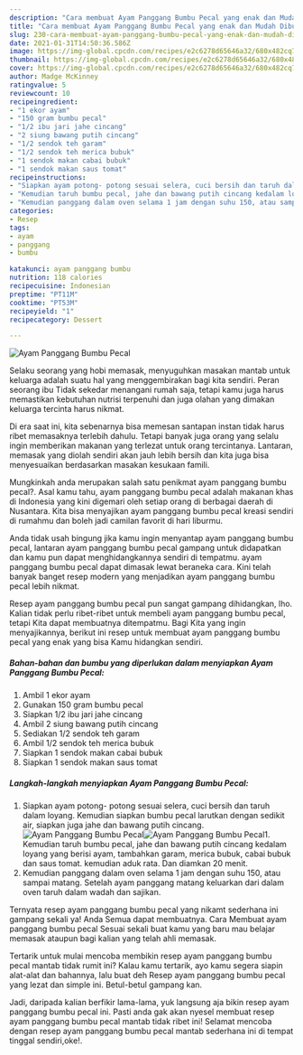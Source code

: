 ```yaml
---
description: "Cara membuat Ayam Panggang Bumbu Pecal yang enak dan Mudah Dibuat"
title: "Cara membuat Ayam Panggang Bumbu Pecal yang enak dan Mudah Dibuat"
slug: 230-cara-membuat-ayam-panggang-bumbu-pecal-yang-enak-dan-mudah-dibuat
date: 2021-01-31T14:50:36.586Z
image: https://img-global.cpcdn.com/recipes/e2c6278d65646a32/680x482cq70/ayam-panggang-bumbu-pecal-foto-resep-utama.jpg
thumbnail: https://img-global.cpcdn.com/recipes/e2c6278d65646a32/680x482cq70/ayam-panggang-bumbu-pecal-foto-resep-utama.jpg
cover: https://img-global.cpcdn.com/recipes/e2c6278d65646a32/680x482cq70/ayam-panggang-bumbu-pecal-foto-resep-utama.jpg
author: Madge McKinney
ratingvalue: 5
reviewcount: 10
recipeingredient:
- "1 ekor ayam"
- "150 gram bumbu pecal"
- "1/2 ibu jari jahe cincang"
- "2 siung bawang putih cincang"
- "1/2 sendok teh garam"
- "1/2 sendok teh merica bubuk"
- "1 sendok makan cabai bubuk"
- "1 sendok makan saus tomat"
recipeinstructions:
- "Siapkan ayam potong- potong sesuai selera, cuci bersih dan taruh dalam loyang. Kemudian siapkan bumbu pecal larutkan dengan sedikit air, siapkan juga jahe dan bawang putih cincang."
- "Kemudian taruh bumbu pecal, jahe dan bawang putih cincang kedalam loyang yang berisi ayam, tambahkan garam, merica bubuk, cabai bubuk dan saus tomat. kemudian aduk rata. Dan diamkan 20 menit."
- "Kemudian panggang dalam oven selama 1 jam dengan suhu 150, atau sampai matang. Setelah ayam panggang matang keluarkan dari dalam oven taruh dalam wadah dan sajikan."
categories:
- Resep
tags:
- ayam
- panggang
- bumbu

katakunci: ayam panggang bumbu 
nutrition: 118 calories
recipecuisine: Indonesian
preptime: "PT11M"
cooktime: "PT53M"
recipeyield: "1"
recipecategory: Dessert

---
```



![Ayam Panggang Bumbu Pecal](https://img-global.cpcdn.com/recipes/e2c6278d65646a32/680x482cq70/ayam-panggang-bumbu-pecal-foto-resep-utama.jpg)

Selaku seorang yang hobi memasak, menyuguhkan masakan mantab untuk keluarga adalah suatu hal yang menggembirakan bagi kita sendiri. Peran seorang ibu Tidak sekedar menangani rumah saja, tetapi kamu juga harus memastikan kebutuhan nutrisi terpenuhi dan juga olahan yang dimakan keluarga tercinta harus nikmat.

Di era  saat ini, kita sebenarnya bisa memesan santapan instan tidak harus ribet memasaknya terlebih dahulu. Tetapi banyak juga orang yang selalu ingin memberikan makanan yang terlezat untuk orang tercintanya. Lantaran, memasak yang diolah sendiri akan jauh lebih bersih dan kita juga bisa menyesuaikan berdasarkan masakan kesukaan famili. 



Mungkinkah anda merupakan salah satu penikmat ayam panggang bumbu pecal?. Asal kamu tahu, ayam panggang bumbu pecal adalah makanan khas di Indonesia yang kini digemari oleh setiap orang di berbagai daerah di Nusantara. Kita bisa menyajikan ayam panggang bumbu pecal kreasi sendiri di rumahmu dan boleh jadi camilan favorit di hari liburmu.

Anda tidak usah bingung jika kamu ingin menyantap ayam panggang bumbu pecal, lantaran ayam panggang bumbu pecal gampang untuk didapatkan dan kamu pun dapat menghidangkannya sendiri di tempatmu. ayam panggang bumbu pecal dapat dimasak lewat beraneka cara. Kini telah banyak banget resep modern yang menjadikan ayam panggang bumbu pecal lebih nikmat.

Resep ayam panggang bumbu pecal pun sangat gampang dihidangkan, lho. Kalian tidak perlu ribet-ribet untuk membeli ayam panggang bumbu pecal, tetapi Kita dapat membuatnya ditempatmu. Bagi Kita yang ingin menyajikannya, berikut ini resep untuk membuat ayam panggang bumbu pecal yang enak yang bisa Kamu hidangkan sendiri.

<!--inarticleads1-->

##### Bahan-bahan dan bumbu yang diperlukan dalam menyiapkan Ayam Panggang Bumbu Pecal:

1. Ambil 1 ekor ayam
1. Gunakan 150 gram bumbu pecal
1. Siapkan 1/2 ibu jari jahe cincang
1. Ambil 2 siung bawang putih cincang
1. Sediakan 1/2 sendok teh garam
1. Ambil 1/2 sendok teh merica bubuk
1. Siapkan 1 sendok makan cabai bubuk
1. Siapkan 1 sendok makan saus tomat




<!--inarticleads2-->

##### Langkah-langkah menyiapkan Ayam Panggang Bumbu Pecal:

1. Siapkan ayam potong- potong sesuai selera, cuci bersih dan taruh dalam loyang. Kemudian siapkan bumbu pecal larutkan dengan sedikit air, siapkan juga jahe dan bawang putih cincang.
<img src="https://img-global.cpcdn.com/steps/6f7bb3f4d9fcbd39/160x128cq70/ayam-panggang-bumbu-pecal-langkah-memasak-1-foto.jpg" alt="Ayam Panggang Bumbu Pecal"><img src="https://img-global.cpcdn.com/steps/cf0b323454d27b5f/160x128cq70/ayam-panggang-bumbu-pecal-langkah-memasak-1-foto.jpg" alt="Ayam Panggang Bumbu Pecal">1. Kemudian taruh bumbu pecal, jahe dan bawang putih cincang kedalam loyang yang berisi ayam, tambahkan garam, merica bubuk, cabai bubuk dan saus tomat. kemudian aduk rata. Dan diamkan 20 menit.
1. Kemudian panggang dalam oven selama 1 jam dengan suhu 150, atau sampai matang. Setelah ayam panggang matang keluarkan dari dalam oven taruh dalam wadah dan sajikan.




Ternyata resep ayam panggang bumbu pecal yang nikamt sederhana ini gampang sekali ya! Anda Semua dapat membuatnya. Cara Membuat ayam panggang bumbu pecal Sesuai sekali buat kamu yang baru mau belajar memasak ataupun bagi kalian yang telah ahli memasak.

Tertarik untuk mulai mencoba membikin resep ayam panggang bumbu pecal mantab tidak rumit ini? Kalau kamu tertarik, ayo kamu segera siapin alat-alat dan bahannya, lalu buat deh Resep ayam panggang bumbu pecal yang lezat dan simple ini. Betul-betul gampang kan. 

Jadi, daripada kalian berfikir lama-lama, yuk langsung aja bikin resep ayam panggang bumbu pecal ini. Pasti anda gak akan nyesel membuat resep ayam panggang bumbu pecal mantab tidak ribet ini! Selamat mencoba dengan resep ayam panggang bumbu pecal mantab sederhana ini di tempat tinggal sendiri,oke!.

